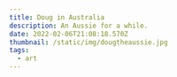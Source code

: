 ```yaml
---
title: Doug in Australia
description: An Aussie for a while.
date: 2022-02-06T21:08:18.570Z
thumbnail: /static/img/dougtheaussie.jpg
tags:
  - art
---
```

